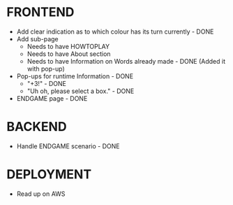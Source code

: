 # FRONTEND
- Add clear indication as to which colour has its turn currently - DONE
- Add sub-page
    - Needs to have HOWTOPLAY
    - Needs to have About section
    - Needs to have Information on Words already made - DONE (Added it with pop-up)
- Pop-ups for runtime Information - DONE
    - "+3!" - DONE
    - "Uh oh, please select a box." - DONE
- ENDGAME page - DONE

# BACKEND
- Handle ENDGAME scenario - DONE

# DEPLOYMENT
- Read up on AWS